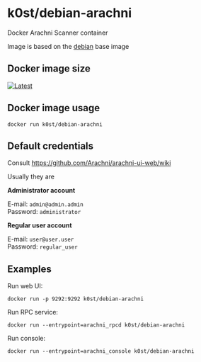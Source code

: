 # k0st/debian-arachni

Docker Arachni Scanner container

Image is based on the [debian](https://registry.hub.docker.com/u/debian/) base image

## Docker image size

[![Latest](https://badge.imagelayers.io/k0st/debian-arachni.svg)](https://imagelayers.io/?images=k0st/debian-arachni:latest 'latest')

## Docker image usage

```
docker run k0st/debian-arachni 
```

## Default credentials

Consult https://github.com/Arachni/arachni-ui-web/wiki

Usually they are

**Administrator account**

E-mail: `admin@admin.admin`<br/>
Password: `administrator`

**Regular user account**

E-mail: `user@user.user`<br/>
Password: `regular_user`

## Examples

Run web UI:

```
docker run -p 9292:9292 k0st/debian-arachni
```

Run RPC service:
```
docker run --entrypoint=arachni_rpcd k0st/debian-arachni
```

Run console:
```
docker run --entrypoint=arachni_console k0st/debian-arachni
```




